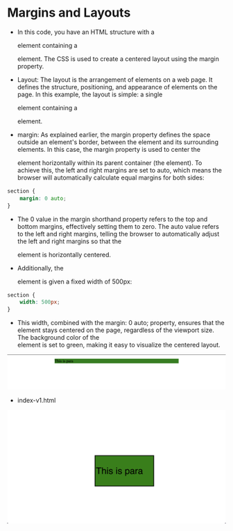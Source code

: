 # Margins and Layouts

- In this code, you have an HTML structure with a <section> element containing a <p> element. The CSS is used to create a centered layout using the margin property.

- Layout: The layout is the arrangement of elements on a web page. It defines the structure, positioning, and appearance of elements on the page. In this example, the layout is simple: a single <section> element containing a <p> element.

- margin: As explained earlier, the margin property defines the space outside an element's border, between the element and its surrounding elements. In this case, the margin property is used to center the <section> element horizontally within its parent container (the <body> element). To achieve this, the left and right margins are set to auto, which means the browser will automatically calculate equal margins for both sides:

```css
section {
    margin: 0 auto;
}
```

- The 0 value in the margin shorthand property refers to the top and bottom margins, effectively setting them to zero. The auto value refers to the left and right margins, telling the browser to automatically adjust the left and right margins so that the <section> element is horizontally centered.

- Additionally, the <section> element is given a fixed width of 500px:

```css
section {
    width: 500px;
}
```

- This width, combined with the margin: 0 auto; property, ensures that the <section> element stays centered on the page, regardless of the viewport size. The background color of the <section> element is set to green, making it easy to visualize the centered layout.


![img](.images/img.png)


- index-v1.html

![img](.images/image-2023-04-15-11-02-08.png)